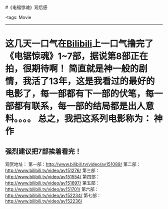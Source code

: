 #《电锯惊魂》观后感

-tags: Movie

----

这几天一口气在[Bilibili](http://www.bilibili.tv/)上一口气撸完了《电锯惊魂》1~7部，据说第8部正在拍，很期待啊！
简直就是神一般的剧情，我活了13年，这是我看过的最好的电影了，每一部都有下一部的伏笔，每一部都有联系，每一部的结局都是出人意料。。。。
总之，我把这系列电影称为：
神作
=============
强烈建议把7部挨着看完！
---------------------------------------
观赏地址：
第一部：http://www.bilibili.tv/video/av151089/
第二部：http://www.bilibili.tv/video/av151276/
第三部：http://www.bilibili.tv/video/av151554/
第四部：http://www.bilibili.tv/video/av151697/
第五部：http://www.bilibili.tv/video/av151701/
第六部：http://www.bilibili.tv/video/av152234/
第七部：http://www.bilibili.tv/video/av152236/